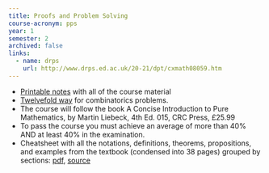 ```yaml
---
title: Proofs and Problem Solving
course-acronym: pps
year: 1
semester: 2
archived: false
links:
  - name: drps
    url: http://www.drps.ed.ac.uk/20-21/dpt/cxmath08059.htm
---
```


- [Printable notes](https://www.notion.so/Proofs-and-Problem-Solving-4277d93a1231404c9a8e60e5337cdc2b) with all of the course material
- [Twelvefold way](https://en.wikipedia.org/wiki/Twelvefold_way) for combinatorics problems.
- The course will follow the book A Concise Introduction to Pure Mathematics, by Martin Liebeck, 4th Ed. 015, CRC Press, £25.99
- To pass the course you must achieve an average of more than 40% AND at least 40% in the examination.
- Cheatsheet with all the notations, definitions, theorems, propositions, and examples from the textbook (condensed into 38 pages) grouped by sections: [pdf](http://betterinformatics.com/drive?next=1nm5puvICtw1RlVnMc0oarYt4Czv8sE9H), [source](https://github.com/boramalper/inf1-pps-cheatsheet)

